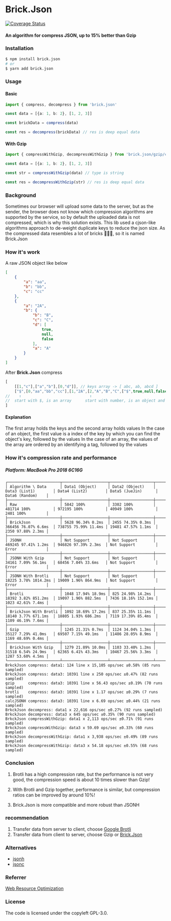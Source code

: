# Brick.Json
[![Coverage Status](https://coveralls.io/repos/github/oct16/brick/badge.svg)](https://coveralls.io/github/oct16/brick)
#### An algorithm for compress JSON, up to 15% better than Gzip

### Installation
```bash
$ npm install brick.json
# or
$ yarn add brick.json
```
### Usage
#### Basic
```ts
import { compress, decompress } from 'brick.json'

const data = [{a: 1, b: 2}, [1, 2, 3]]

const brickData = compress(data)

const res = decompress(brickData) // res is deep equal data

```

#### With Gzip
```ts
import { compressWithGzip, decompressWithGzip } from 'brick.json/gzip/cjs' // or esm

const data = [{a: 1, b: 2}, [1, 2, 3]]

const str = compressWithGzip(data) // type is string

const res = decompressWithGzip(str) // res is deep equal data

```
### Background

Sometimes our browser will upload some data to the server, but as the sender, the browser does not know which compression algorithms are supported by the service, so by default the uploaded data is not compressed, which is why this solution exists.
This lib used a cjson-like algorithms approach to de-weight duplicate keys to reduce the json size. As the compressed data resembles a lot of bricks 🧱🧱🧱, so it is named Brick.Json
### How it's work

A raw JSON object like below

```json
[
    {
        "a": "aa",
        "b": "bb",
        "c": "cc"
    },
    {
        "a": "2A",
        "b": {
            "b": "B",
            "c": "C",
            "d": [
                true,
                null,
                false
            ],
            "a": "A"
        }
    }
]
```
After **Brick.Json** compress

```js
[
    [[1,"c"],["a","b"],[0,"d"]], // keys array -> [ abc, ab, abcd ]
    ["$",[0,"aa","bb","cc"],[1,"2A",[2,"A","B","C",["$",true,null,false]]]] // values array
//    ↑                              ↑
//  start with $, is an array      start with number, is an object and will find the keys
]
```

#### Explanation

The first array holds the keys and the second array holds values
In the case of an object, the first value is a index of the key by which you can find the object's key, followed by the values
In the case of an array, the values of the array are ordered by an identifying a tag, followed by the values
 
### How it's compression rate and performance

##### Platform: MacBook Pro 2018 6C16G

```
┌───────────────────────┬────────────────────┬───────────────────┬──────────────────────┬──────────────────────┬─────────────────────┬───────────────────┐
│ Algorithm \ Data      │ Data1 (Object)     │ Data2 (Object)    │ Data3 (List1)        │ Data4 (List2)        │ Data5 (JueJin)      │ Data6 (Random)    │
├───────────────────────┼────────────────────┼───────────────────┼──────────────────────┼──────────────────────┼─────────────────────┼───────────────────┤
│ Raw                   │ 5842 100%          │ 3302 100%         │ 481714 100%          │ 972195 100%          │ 40949 100%          │ 2401 100%         │
├───────────────────────┼────────────────────┼───────────────────┼──────────────────────┼──────────────────────┼─────────────────────┼───────────────────┤
│ BrickJson             │ 5628 96.34% 0.2ms  │ 2455 74.35% 0.3ms │ 366456 76.07% 6.6ms  │ 738755 75.99% 11.4ms │ 19481 47.57% 1.1ms  │ 2350 97.88% 2.3ms │
├───────────────────────┼────────────────────┼───────────────────┼──────────────────────┼──────────────────────┼─────────────────────┼───────────────────┤
│ JSONH                 │ Not Support        │ Not Support       │ 469245 97.41% 1.2ms  │ 946826 97.39% 2.3ms  │ Not Support         │ Error             │
├───────────────────────┼────────────────────┼───────────────────┼──────────────────────┼──────────────────────┼─────────────────────┼───────────────────┤
│ JSONH With Gzip       │ Not Support        │ Not Support       │ 34161 7.09% 56.1ms   │ 68456 7.04% 33.6ms   │ Not Support         │ Error             │
├───────────────────────┼────────────────────┼───────────────────┼──────────────────────┼──────────────────────┼─────────────────────┼───────────────────┤
│ JSONH With Brotli     │ Not Support        │ Not Support       │ 18225 3.78% 1014.2ms │ 19009 1.96% 864.9ms  │ Not Support         │ Error             │
├───────────────────────┼────────────────────┼───────────────────┼──────────────────────┼──────────────────────┼─────────────────────┼───────────────────┤
│ Brotli                │ 1048 17.94% 18.9ms │ 825 24.98% 14.2ms │ 18392 3.82% 851.2ms  │ 19097 1.96% 882.5ms  │ 7436 18.16% 152.1ms │ 1023 42.61% 7.4ms │
├───────────────────────┼────────────────────┼───────────────────┼──────────────────────┼──────────────────────┼─────────────────────┼───────────────────┤
│ BrickJson With Brotli │ 1092 18.69% 17.2ms │ 837 25.35% 11.1ms │ 18140 3.77% 671.1ms  │ 18805 1.93% 686.2ms  │ 7119 17.39% 85.4ms  │ 1109 46.19% 7.6ms │
├───────────────────────┼────────────────────┼───────────────────┼──────────────────────┼──────────────────────┼─────────────────────┼───────────────────┤
│ Gzip                  │ 1245 21.31% 0.7ms  │ 1124 34.04% 1.3ms │ 35127 7.29% 41.0ms   │ 69507 7.15% 49.1ms   │ 11486 28.05% 8.9ms  │ 1169 48.69% 0.4ms │
├───────────────────────┼────────────────────┼───────────────────┼──────────────────────┼──────────────────────┼─────────────────────┼───────────────────┤
│ BrickJson With Gzip   │ 1279 21.89% 10.0ms │ 1103 33.40% 1.2ms │ 31518 6.54% 24.9ms   │ 62365 6.41% 43.3ms   │ 10467 25.56% 3.3ms  │ 1287 53.60% 4.5ms │
└───────────────────────┴────────────────────┴───────────────────┴──────────────────────┴──────────────────────┴─────────────────────┴───────────────────┘
BrkckJson compress: data1: 124 line x 15,105 ops/sec ±0.58% (85 runs sampled)
BrkckJson compress: data3: 10391 line x 250 ops/sec ±0.47% (82 runs sampled)
gzip      compress: data3: 10391 line x 56.43 ops/sec ±0.19% (70 runs sampled)
brotli    compress: data3: 10391 line x 1.17 ops/sec ±0.29% (7 runs sampled)
calcJSONH compress: data3: 10391 line x 6.69 ops/sec ±0.44% (21 runs sampled)
BrkckJson decompress: data1 x 22,616 ops/sec ±0.27% (92 runs sampled)
BrkckJson decompress: data3 x 645 ops/sec ±0.35% (90 runs sampled)
BrkckJson compressWithGzip: data1 x 2,113 ops/sec ±0.71% (91 runs sampled)
BrkckJson compressWithGzip: data3 x 59.69 ops/sec ±0.33% (60 runs sampled)
BrkckJson decompressWithGzip: data1 x 3,938 ops/sec ±0.49% (89 runs sampled)
BrkckJson decompressWithGzip: data3 x 54.18 ops/sec ±0.55% (68 runs sampled)
```

### Conclusion

1. Brotli has a high compression rate, but the performance is not very good, the compression speed is about 10 times slower than Gzip!

2. With Brotli and Gzip together, performance is similar, but compression ratios can be improved by around 10%!

3. Brick.Json is more compatible and more robust than JSONH

### recommendation

1. Transfer data from server to client, choose [Google Brotli](https://github.com/google/brotli)
2. Transfer data from client to server, choose Gzip or [Brick.Json](https://github.com/oct16/brick)

### Alternatives

- [jsonh](https://github.com/WebReflection/JSONH)
- [jsonc](https://github.com/tcorral/JSONC)
### Referrer

[Web Resource Optimization](http://web-resource-optimization.blogspot.com/2011/06/json-compression-algorithms.html)

### License

The code is licensed under the copyleft GPL-3.0. 
